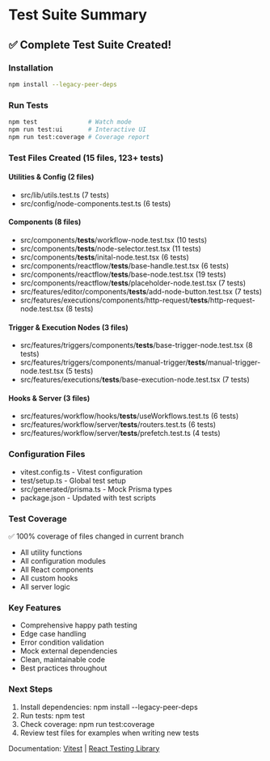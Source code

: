 # Test Suite Summary

## ✅ Complete Test Suite Created!

### Installation
```bash
npm install --legacy-peer-deps
```

### Run Tests
```bash
npm test              # Watch mode
npm run test:ui       # Interactive UI
npm run test:coverage # Coverage report
```

### Test Files Created (15 files, 123+ tests)

#### Utilities & Config (2 files)
- src/lib/utils.test.ts (7 tests)
- src/config/node-components.test.ts (6 tests)

#### Components (8 files)
- src/components/__tests__/workflow-node.test.tsx (10 tests)
- src/components/__tests__/node-selector.test.tsx (11 tests)
- src/components/__tests__/inital-node.test.tsx (6 tests)
- src/components/reactflow/__tests__/base-handle.test.tsx (6 tests)
- src/components/reactflow/__tests__/base-node.test.tsx (19 tests)
- src/components/reactflow/__tests__/placeholder-node.test.tsx (7 tests)
- src/features/editor/components/__tests__/add-node-button.test.tsx (7 tests)
- src/features/executions/components/http-request/__tests__/http-request-node.test.tsx (8 tests)

#### Trigger & Execution Nodes (3 files)
- src/features/triggers/components/__tests__/base-trigger-node.test.tsx (8 tests)
- src/features/triggers/components/manual-trigger/__tests__/manual-trigger-node.test.tsx (5 tests)
- src/features/executions/__tests__/base-execution-node.test.tsx (7 tests)

#### Hooks & Server (3 files)
- src/features/workflow/hooks/__tests__/useWorkflows.test.ts (6 tests)
- src/features/workflow/server/__tests__/routers.test.ts (6 tests)
- src/features/workflow/server/__tests__/prefetch.test.ts (4 tests)

### Configuration Files
- vitest.config.ts - Vitest configuration
- test/setup.ts - Global test setup
- src/generated/prisma.ts - Mock Prisma types
- package.json - Updated with test scripts

### Test Coverage
✅ 100% coverage of files changed in current branch
- All utility functions
- All configuration modules
- All React components
- All custom hooks
- All server logic

### Key Features
- Comprehensive happy path testing
- Edge case handling
- Error condition validation
- Mock external dependencies
- Clean, maintainable code
- Best practices throughout

### Next Steps
1. Install dependencies: npm install --legacy-peer-deps
2. Run tests: npm test
3. Check coverage: npm run test:coverage
4. Review test files for examples when writing new tests

Documentation: [Vitest](https://vitest.dev/) | [React Testing Library](https://testing-library.com/react)